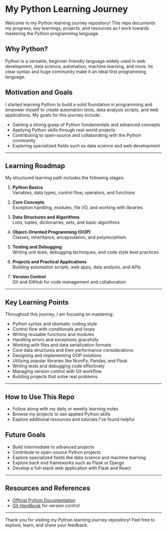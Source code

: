 # My Python Learning Journey

Welcome to my Python learning journey repository! This repo documents my progress, key learnings, projects, and resources as I work towards mastering the Python programming language.

## Why Python?

Python is a versatile, beginner-friendly language widely used in web development, data science, automation, machine learning, and more. Its clear syntax and huge community make it an ideal first programming language.

## Motivation and Goals

I started learning Python to build a solid foundation in programming and empower myself to create automation tools, data analysis scripts, and web applications. My goals for this journey include:

- Gaining a strong grasp of Python fundamentals and advanced concepts
- Applying Python skills through real-world projects
- Contributing to open-source and collaborating with the Python community
- Exploring specialized fields such as data science and web development

---

## Learning Roadmap

My structured learning path includes the following stages:

1. **Python Basics**  
   Variables, data types, control flow, operators, and functions

2. **Core Concepts**  
   Exception handling, modules, file I/O, and working with libraries

3. **Data Structures and Algorithms**  
   Lists, tuples, dictionaries, sets, and basic algorithms

4. **Object-Oriented Programming (OOP)**  
   Classes, inheritance, encapsulation, and polymorphism

5. **Testing and Debugging**  
   Writing unit tests, debugging techniques, and code style best practices

6. **Projects and Practical Applications**  
   Building automation scripts, web apps, data analysis, and APIs

7. **Version Control**  
   Git and GitHub for code management and collaboration

---
## Key Learning Points

Throughout this journey, I am focusing on mastering:

- Python syntax and idiomatic coding style
- Control flow with conditionals and loops
- Writing reusable functions and modules
- Handling errors and exceptions gracefully
- Working with files and data serialization formats
- Core data structures and their performance considerations
- Designing and implementing OOP solutions
- Utilizing popular libraries like NumPy, Pandas, and Flask
- Writing tests and debugging code effectively
- Managing version control with Git workflow
- Building projects that solve real problems

---
## How to Use This Repo

- Follow along with my daily or weekly learning notes  
- Browse my projects to see applied Python skills  
- Explore additional resources and tutorials I've found helpful

## Future Goals

- Build intermediate to advanced projects  
- Contribute to open-source Python projects  
- Explore specialized fields like data science and machine learning
- Explore back end frameworks such as Flask or Django 
- Develop a full-stack web application with Flask and React 

---
## Resources and References

- [Official Python Documentation](https://docs.python.org/3/)  
- [Git Handbook](https://git-scm.com/doc) for version control

---

Thank you for visiting my Python learning journey repository! Feel free to explore, learn, and share your feedback.


